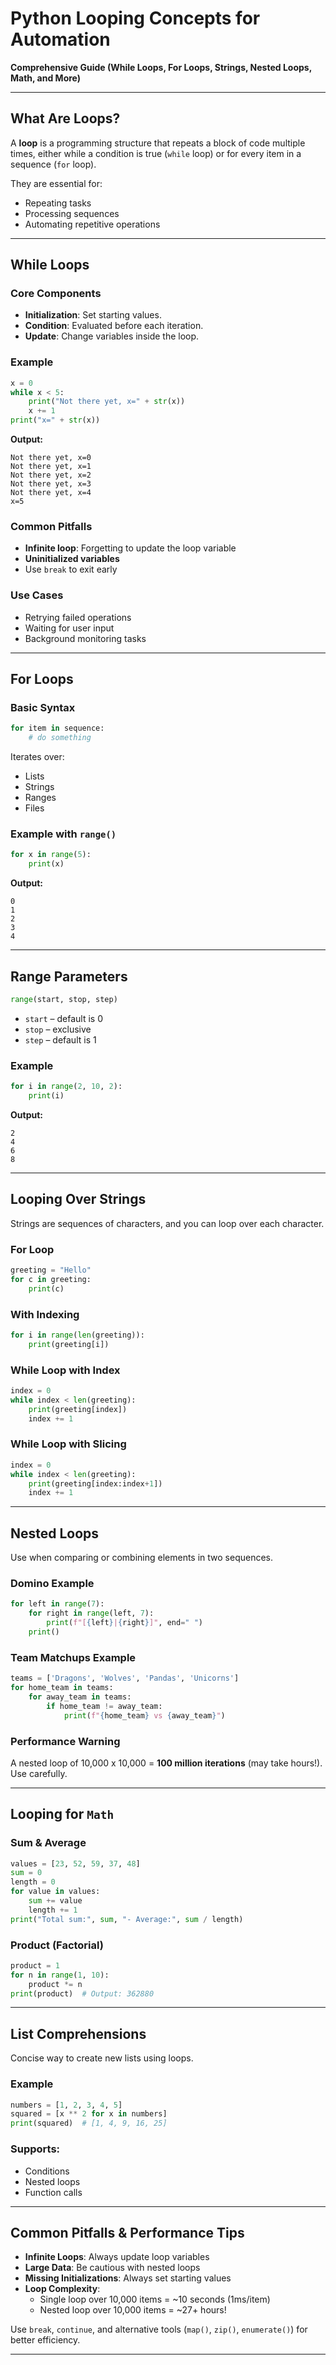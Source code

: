 # Python Looping Concepts for Automation

**Comprehensive Guide (While Loops, For Loops, Strings, Nested Loops, Math, and More)**

---

## What Are Loops?

A **loop** is a programming structure that repeats a block of code multiple times, either while a condition is true (`while` loop) or for every item in a sequence (`for` loop).

They are essential for:

- Repeating tasks
- Processing sequences
- Automating repetitive operations

---

## While Loops

### Core Components

- **Initialization**: Set starting values.
- **Condition**: Evaluated before each iteration.
- **Update**: Change variables inside the loop.

### Example

```python
x = 0
while x < 5:
    print("Not there yet, x=" + str(x))
    x += 1
print("x=" + str(x))
```

**Output:**

```
Not there yet, x=0
Not there yet, x=1
Not there yet, x=2
Not there yet, x=3
Not there yet, x=4
x=5
```

### Common Pitfalls

- **Infinite loop**: Forgetting to update the loop variable
- **Uninitialized variables**
- Use `break` to exit early

### Use Cases

- Retrying failed operations
- Waiting for user input
- Background monitoring tasks

---

## For Loops

### Basic Syntax

```python
for item in sequence:
    # do something
```

Iterates over:

- Lists
- Strings
- Ranges
- Files

### Example with `range()`

```python
for x in range(5):
    print(x)
```

**Output:**

```
0
1
2
3
4
```

---

## Range Parameters

```python
range(start, stop, step)
```

- `start` – default is 0
- `stop` – exclusive
- `step` – default is 1

### Example

```python
for i in range(2, 10, 2):
    print(i)
```

**Output:**

```
2
4
6
8
```

---

## Looping Over Strings

Strings are sequences of characters, and you can loop over each character.

### For Loop

```python
greeting = "Hello"
for c in greeting:
    print(c)
```

### With Indexing

```python
for i in range(len(greeting)):
    print(greeting[i])
```

### While Loop with Index

```python
index = 0
while index < len(greeting):
    print(greeting[index])
    index += 1
```

### While Loop with Slicing

```python
index = 0
while index < len(greeting):
    print(greeting[index:index+1])
    index += 1
```

---

## Nested Loops

Use when comparing or combining elements in two sequences.

### Domino Example

```python
for left in range(7):
    for right in range(left, 7):
        print(f"[{left}|{right}]", end=" ")
    print()
```

### Team Matchups Example

```python
teams = ['Dragons', 'Wolves', 'Pandas', 'Unicorns']
for home_team in teams:
    for away_team in teams:
        if home_team != away_team:
            print(f"{home_team} vs {away_team}")
```

### Performance Warning

A nested loop of 10,000 x 10,000 = **100 million iterations** (may take hours!). Use carefully.

---

## Looping for `Math`

### Sum & Average

```python
values = [23, 52, 59, 37, 48]
sum = 0
length = 0
for value in values:
    sum += value
    length += 1
print("Total sum:", sum, "- Average:", sum / length)
```

### Product (Factorial)

```python
product = 1
for n in range(1, 10):
    product *= n
print(product)  # Output: 362880
```

---

## List Comprehensions

Concise way to create new lists using loops.

### Example

```python
numbers = [1, 2, 3, 4, 5]
squared = [x ** 2 for x in numbers]
print(squared)  # [1, 4, 9, 16, 25]
```

### Supports:

- Conditions
- Nested loops
- Function calls

---

## Common Pitfalls & Performance Tips

- **Infinite Loops**: Always update loop variables
- **Large Data**: Be cautious with nested loops
- **Missing Initializations**: Always set starting values
- **Loop Complexity**:
  - Single loop over 10,000 items = ~10 seconds (1ms/item)
  - Nested loop over 10,000 items = ~27+ hours!

Use `break`, `continue`, and alternative tools (`map()`, `zip()`, `enumerate()`) for better efficiency.

---
